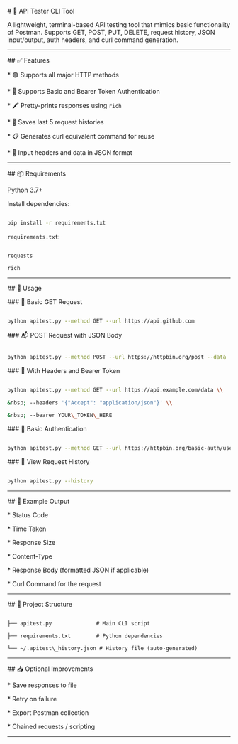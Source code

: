 \# 🧪 API Tester CLI Tool



A lightweight, terminal-based API testing tool that mimics basic functionality of Postman. Supports GET, POST, PUT, DELETE, request history, JSON input/output, auth headers, and curl command generation.



---



\## ✅ Features



\* 🟢 Supports all major HTTP methods

\* 🔐 Supports Basic and Bearer Token Authentication

\* 🖍 Pretty-prints responses using `rich`

\* 📜 Saves last 5 request histories

\* 📋 Generates curl equivalent command for reuse

\* 🧠 Input headers and data in JSON format



---



\## 📦 Requirements



Python 3.7+



Install dependencies:



```bash

pip install -r requirements.txt

```



`requirements.txt`:



```

requests

rich

```



---



\## 🚀 Usage



\### 🔎 Basic GET Request



```bash

python apitest.py --method GET --url https://api.github.com

```



\### 📬 POST Request with JSON Body



```bash

python apitest.py --method POST --url https://httpbin.org/post --data '{"name": "Aayushman"}'

```



\### 🔐 With Headers and Bearer Token



```bash

python apitest.py --method GET --url https://api.example.com/data \\

&nbsp; --headers '{"Accept": "application/json"}' \\

&nbsp; --bearer YOUR\_TOKEN\_HERE

```



\### 🧾 Basic Authentication



```bash

python apitest.py --method GET --url https://httpbin.org/basic-auth/user/pass --auth user:pass

```



\### 📜 View Request History



```bash

python apitest.py --history

```



---



\## 🧰 Example Output



\* Status Code

\* Time Taken

\* Response Size

\* Content-Type

\* Response Body (formatted JSON if applicable)

\* Curl Command for the request



---



\## 📂 Project Structure



```

├── apitest.py              # Main CLI script

├── requirements.txt        # Python dependencies

└── ~/.apitest\_history.json # History file (auto-generated)

```



---



\## 📤 Optional Improvements



\* Save responses to file

\* Retry on failure

\* Export Postman collection

\* Chained requests / scripting



---




